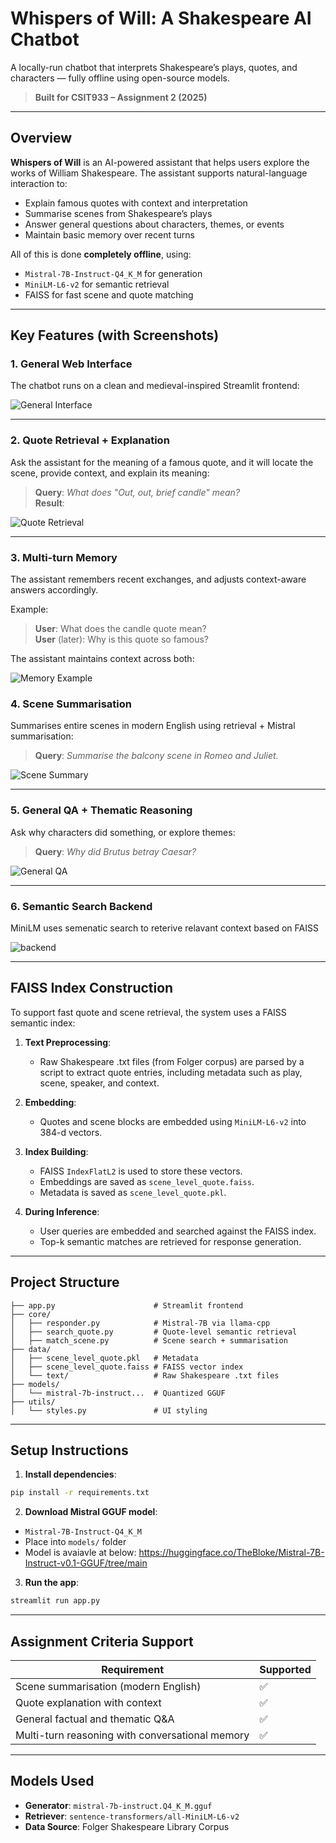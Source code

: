 # Whispers of Will: A Shakespeare AI Chatbot

A locally-run chatbot that interprets Shakespeare’s plays, quotes, and characters — fully offline using open-source models.

> **Built for CSIT933 – Assignment 2 (2025)**

---

## Overview

**Whispers of Will** is an AI-powered assistant that helps users explore the works of William Shakespeare. The assistant supports natural-language interaction to:

- Explain famous quotes with context and interpretation
- Summarise scenes from Shakespeare’s plays
- Answer general questions about characters, themes, or events
- Maintain basic memory over recent turns

All of this is done **completely offline**, using:

- `Mistral-7B-Instruct-Q4_K_M` for generation
- `MiniLM-L6-v2` for semantic retrieval
- FAISS for fast scene and quote matching

---

## Key Features (with Screenshots)

### 1. General Web Interface

The chatbot runs on a clean and medieval-inspired Streamlit frontend:

![General Interface](./screenshots/interface.png)

---

### 2. Quote Retrieval + Explanation

Ask the assistant for the meaning of a famous quote, and it will locate the scene, provide context, and explain its meaning:

> **Query**: _What does "Out, out, brief candle" mean?_  
> **Result**:

![Quote Retrieval](./screenshots/quote.png)

---

### 3. Multi-turn Memory

The assistant remembers recent exchanges, and adjusts context-aware answers accordingly.

Example:

> **User**: What does the candle quote mean?  
> **User** (later): Why is this quote so famous?

The assistant maintains context across both:

![Memory Example](./screenshots/memory.png)

### 4. Scene Summarisation

Summarises entire scenes in modern English using retrieval + Mistral summarisation:

> **Query**: _Summarise the balcony scene in Romeo and Juliet._

![Scene Summary](./screenshots/scene.png)

---

### 5. General QA + Thematic Reasoning

Ask why characters did something, or explore themes:

> **Query**: _Why did Brutus betray Caesar?_

![General QA](./screenshots/general.png)

---

### 6. Semantic Search Backend

MiniLM uses semenatic search to reterive relavant context based on FAISS

![backend](./screenshots/backend.png)

---

## FAISS Index Construction

To support fast quote and scene retrieval, the system uses a FAISS semantic index:

1. **Text Preprocessing**:

   - Raw Shakespeare .txt files (from Folger corpus) are parsed by a script to extract quote entries, including metadata such as play, scene, speaker, and context.

2. **Embedding**:

   - Quotes and scene blocks are embedded using `MiniLM-L6-v2` into 384-d vectors.

3. **Index Building**:

   - FAISS `IndexFlatL2` is used to store these vectors.
   - Embeddings are saved as `scene_level_quote.faiss`.
   - Metadata is saved as `scene_level_quote.pkl`.

4. **During Inference**:
   - User queries are embedded and searched against the FAISS index.
   - Top-k semantic matches are retrieved for response generation.

---

## Project Structure

```
├── app.py                      # Streamlit frontend
├── core/
│   ├── responder.py            # Mistral-7B via llama-cpp
│   ├── search_quote.py         # Quote-level semantic retrieval
│   ├── match_scene.py          # Scene search + summarisation
├── data/
│   ├── scene_level_quote.pkl   # Metadata
│   ├── scene_level_quote.faiss # FAISS vector index
│   └── text/                   # Raw Shakespeare .txt files
├── models/
│   └── mistral-7b-instruct...  # Quantized GGUF
├── utils/
│   └── styles.py               # UI styling
```

---

## Setup Instructions

1. **Install dependencies**:

```bash
pip install -r requirements.txt
```

2. **Download Mistral GGUF model**:

- `Mistral-7B-Instruct-Q4_K_M`
- Place into `models/` folder
- Model is avaiavle at below:
  https://huggingface.co/TheBloke/Mistral-7B-Instruct-v0.1-GGUF/tree/main

3. **Run the app**:

```bash
streamlit run app.py
```

---

## Assignment Criteria Support

| Requirement                                     | Supported |
| ----------------------------------------------- | --------- |
| Scene summarisation (modern English)            | ✅        |
| Quote explanation with context                  | ✅        |
| General factual and thematic Q&A                | ✅        |
| Multi-turn reasoning with conversational memory | ✅        |

---

## Models Used

- **Generator**: `mistral-7b-instruct.Q4_K_M.gguf`
- **Retriever**: `sentence-transformers/all-MiniLM-L6-v2`
- **Data Source**: Folger Shakespeare Library Corpus
